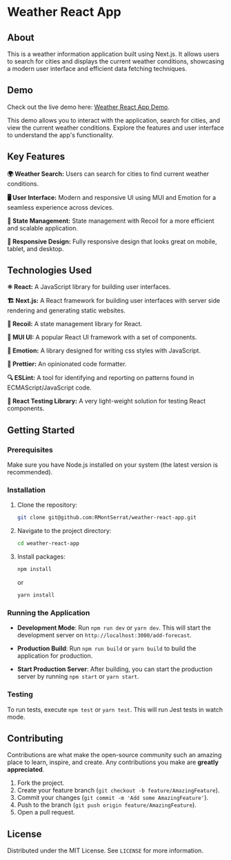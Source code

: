 # Weather React App

## About
This is a weather information application built using Next.js. It allows users to search for cities and displays the current weather conditions, showcasing a modern user interface and efficient data fetching techniques.

## Demo
Check out the live demo here: [Weather React App Demo](https://rmontserrat.github.io/weather-react-app/add-forecast).

This demo allows you to interact with the application, search for cities, and view the current weather conditions. Explore the features and user interface to understand the app's functionality.

## Key Features
 **🌍 Weather Search:** Users can search for cities to find current weather conditions.

 **🖥 User Interface:** Modern and responsive UI using MUI and Emotion for a seamless experience across devices.

 **🔄 State Management:** State management with Recoil for a more efficient and scalable application.

 **📱 Responsive Design:** Fully responsive design that looks great on mobile, tablet, and desktop.


## Technologies Used
 **⚛️ React:** A JavaScript library for building user interfaces.
 
 **🏗 Next.js:** A React framework for building user interfaces with server side rendering and generating static websites.

 **🔄 Recoil:** A state management library for React.

 **🎨 MUI UI:** A popular React UI framework with a set of components.

 **💅 Emotion:** A library designed for writing css styles with JavaScript.

 **🧹 Prettier:** An opinionated code formatter.

 **🔍 ESLint:** A tool for identifying and reporting on patterns found in ECMAScript/JavaScript code.

 **🧪 React Testing Library:** A very light-weight solution for testing React components.
 

## Getting Started

### Prerequisites
Make sure you have Node.js installed on your system (the latest version is recommended).

### Installation
1. Clone the repository:
   ```sh
   git clone git@github.com:RMontSerrat/weather-react-app.git
   ```

2. Navigate to the project directory:
   ```sh
   cd weather-react-app
   ```

3. Install packages:
   ```sh
   npm install
   ```

   or

   ```sh
   yarn install
   ```

### Running the Application

- **Development Mode**:
Run `npm run dev` or `yarn dev`. This will start the development server on `http://localhost:3000/add-forecast`.

- **Production Build**:
Run `npm run build` or `yarn build` to build the application for production.

- **Start Production Server**:
After building, you can start the production server by running `npm start` or `yarn start`.

### Testing
To run tests, execute `npm test` or `yarn test`. This will run Jest tests in watch mode.


## Contributing
Contributions are what make the open-source community such an amazing place to learn, inspire, and create. Any contributions you make are **greatly appreciated**.

1. Fork the project.
2. Create your feature branch (`git checkout -b feature/AmazingFeature`).
3. Commit your changes (`git commit -m 'Add some AmazingFeature'`).
4. Push to the branch (`git push origin feature/AmazingFeature`).
5. Open a pull request.

## License
Distributed under the MIT License. See `LICENSE` for more information.



